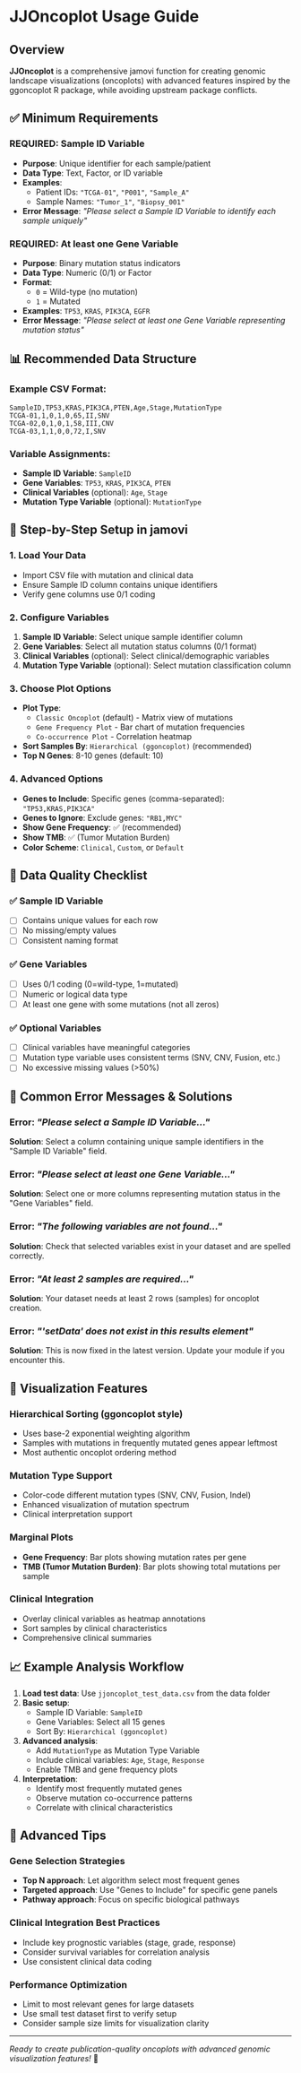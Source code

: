 # JJOncoplot Usage Guide

## Overview
**JJOncoplot** is a comprehensive jamovi function for creating genomic landscape visualizations (oncoplots) with advanced features inspired by the ggoncoplot R package, while avoiding upstream package conflicts.

## ✅ Minimum Requirements

### **REQUIRED**: Sample ID Variable
- **Purpose**: Unique identifier for each sample/patient
- **Data Type**: Text, Factor, or ID variable
- **Examples**: 
  - Patient IDs: `"TCGA-01"`, `"P001"`, `"Sample_A"`
  - Sample Names: `"Tumor_1"`, `"Biopsy_001"`
- **Error Message**: *"Please select a Sample ID Variable to identify each sample uniquely"*

### **REQUIRED**: At least one Gene Variable
- **Purpose**: Binary mutation status indicators
- **Data Type**: Numeric (0/1) or Factor
- **Format**: 
  - `0` = Wild-type (no mutation)
  - `1` = Mutated
- **Examples**: `TP53`, `KRAS`, `PIK3CA`, `EGFR`
- **Error Message**: *"Please select at least one Gene Variable representing mutation status"*

## 📊 Recommended Data Structure

### Example CSV Format:
```csv
SampleID,TP53,KRAS,PIK3CA,PTEN,Age,Stage,MutationType
TCGA-01,1,0,1,0,65,II,SNV
TCGA-02,0,1,0,1,58,III,CNV
TCGA-03,1,1,0,0,72,I,SNV
```

### Variable Assignments:
- **Sample ID Variable**: `SampleID`
- **Gene Variables**: `TP53`, `KRAS`, `PIK3CA`, `PTEN`
- **Clinical Variables** (optional): `Age`, `Stage`
- **Mutation Type Variable** (optional): `MutationType`

## 🎯 Step-by-Step Setup in jamovi

### 1. Load Your Data
- Import CSV file with mutation and clinical data
- Ensure Sample ID column contains unique identifiers
- Verify gene columns use 0/1 coding

### 2. Configure Variables
1. **Sample ID Variable**: Select unique sample identifier column
2. **Gene Variables**: Select all mutation status columns (0/1 format)
3. **Clinical Variables** (optional): Select clinical/demographic variables
4. **Mutation Type Variable** (optional): Select mutation classification column

### 3. Choose Plot Options
- **Plot Type**: 
  - `Classic Oncoplot` (default) - Matrix view of mutations
  - `Gene Frequency Plot` - Bar chart of mutation frequencies
  - `Co-occurrence Plot` - Correlation heatmap
- **Sort Samples By**: `Hierarchical (ggoncoplot)` (recommended)
- **Top N Genes**: 8-10 genes (default: 10)

### 4. Advanced Options
- **Genes to Include**: Specific genes (comma-separated): `"TP53,KRAS,PIK3CA"`
- **Genes to Ignore**: Exclude genes: `"RB1,MYC"`
- **Show Gene Frequency**: ✅ (recommended)
- **Show TMB**: ✅ (Tumor Mutation Burden)
- **Color Scheme**: `Clinical`, `Custom`, or `Default`

## 🧬 Data Quality Checklist

### ✅ Sample ID Variable
- [ ] Contains unique values for each row
- [ ] No missing/empty values
- [ ] Consistent naming format

### ✅ Gene Variables
- [ ] Uses 0/1 coding (0=wild-type, 1=mutated)
- [ ] Numeric or logical data type
- [ ] At least one gene with some mutations (not all zeros)

### ✅ Optional Variables
- [ ] Clinical variables have meaningful categories
- [ ] Mutation type variable uses consistent terms (SNV, CNV, Fusion, etc.)
- [ ] No excessive missing values (>50%)

## 🚨 Common Error Messages & Solutions

### Error: *"Please select a Sample ID Variable..."*
**Solution**: Select a column containing unique sample identifiers in the "Sample ID Variable" field.

### Error: *"Please select at least one Gene Variable..."*
**Solution**: Select one or more columns representing mutation status in the "Gene Variables" field.

### Error: *"The following variables are not found..."*
**Solution**: Check that selected variables exist in your dataset and are spelled correctly.

### Error: *"At least 2 samples are required..."*
**Solution**: Your dataset needs at least 2 rows (samples) for oncoplot creation.

### Error: *"'setData' does not exist in this results element"*
**Solution**: This is now fixed in the latest version. Update your module if you encounter this.

## 🎨 Visualization Features

### Hierarchical Sorting (ggoncoplot style)
- Uses base-2 exponential weighting algorithm
- Samples with mutations in frequently mutated genes appear leftmost
- Most authentic oncoplot ordering method

### Mutation Type Support
- Color-code different mutation types (SNV, CNV, Fusion, Indel)
- Enhanced visualization of mutation spectrum
- Clinical interpretation support

### Marginal Plots
- **Gene Frequency**: Bar plots showing mutation rates per gene
- **TMB (Tumor Mutation Burden)**: Bar plots showing total mutations per sample

### Clinical Integration
- Overlay clinical variables as heatmap annotations
- Sort samples by clinical characteristics
- Comprehensive clinical summaries

## 📈 Example Analysis Workflow

1. **Load test data**: Use `jjoncoplot_test_data.csv` from the data folder
2. **Basic setup**:
   - Sample ID Variable: `SampleID`
   - Gene Variables: Select all 15 genes
   - Sort By: `Hierarchical (ggoncoplot)`
3. **Advanced analysis**:
   - Add `MutationType` as Mutation Type Variable
   - Include clinical variables: `Age`, `Stage`, `Response`
   - Enable TMB and gene frequency plots
4. **Interpretation**:
   - Identify most frequently mutated genes
   - Observe mutation co-occurrence patterns
   - Correlate with clinical characteristics

## 🔬 Advanced Tips

### Gene Selection Strategies
- **Top N approach**: Let algorithm select most frequent genes
- **Targeted approach**: Use "Genes to Include" for specific gene panels
- **Pathway approach**: Focus on specific biological pathways

### Clinical Integration Best Practices
- Include key prognostic variables (stage, grade, response)
- Consider survival variables for correlation analysis  
- Use consistent clinical data coding

### Performance Optimization
- Limit to most relevant genes for large datasets
- Use small test dataset first to verify setup
- Consider sample size limits for visualization clarity

---
*Ready to create publication-quality oncoplots with advanced genomic visualization features!* 🎉